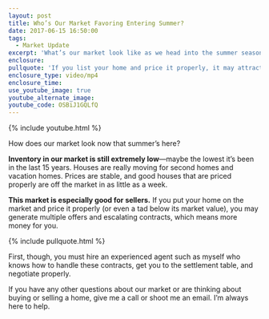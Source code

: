 ```yaml
---
layout: post
title: Who’s Our Market Favoring Entering Summer?
date: 2017-06-15 16:50:00
tags:
  - Market Update
excerpt: 'What’s our market look like as we head into the summer season? Inventory might be at its lowest level in 15 years, and prices are stable. This makes our market especially good for sellers. There are a few things you must know, though, to truly take advantage of that. To find out more, watch my latest video.'
enclosure:
pullquote: 'If you list your home and price it properly, it may attract multiple offers.'
enclosure_type: video/mp4
enclosure_time:
use_youtube_image: true
youtube_alternate_image:
youtube_code: OSBiJ1GQLfQ
---
```



{% include youtube.html %}

How does our market look now that summer’s here?

**Inventory in our market is still extremely low**—maybe the lowest it’s been in the last 15 years. Houses are really moving for second homes and vacation homes. Prices are stable, and good houses that are priced properly are off the market in as little as a week.

**This market is especially good for sellers.** If you put your home on the market and price it properly (or even a tad below its market value), you may generate multiple offers and escalating contracts, which means more money for you.

{% include pullquote.html %}

First, though, you must hire an experienced agent such as myself who knows how to handle these contracts, get you to the settlement table, and negotiate properly.

If you have any other questions about our market or are thinking about buying or selling a home, give me a call or shoot me an email. I’m always here to help.